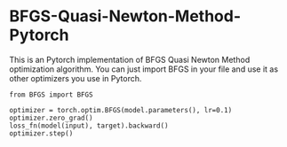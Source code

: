 # BFGS-Quasi-Newton-Method-Pytorch

This is an Pytorch implementation of BFGS Quasi Newton Method optimization algorithm. You can just import BFGS in your file and use it as other optimizers you use in Pytorch.

```
from BFGS import BFGS

optimizer = torch.optim.BFGS(model.parameters(), lr=0.1)
optimizer.zero_grad()
loss_fn(model(input), target).backward()
optimizer.step()
```